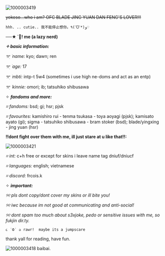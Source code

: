 ![1000003419](https://github.com/iifuudoudou/iifuudoudou/assets/165263026/c96c0da6-43f9-4758-bb5e-b6c0cf951069)

~~yokoso...who i am? OFC BLADE JING YUAN DAN FENG'S LOVER!!!~~

    hhh. .. cutie.. 我不能停止想你。٩(ˊᗜˋ*)و♡

**──★ ˙🐥! me (a lazy nerd)**

***✧ basic information:***

_𖦁ׅ ࣪ name:_ kyo; dawn; ren

_𖦁ׅ ࣪ age:_ 17

_𖦁ׅ ࣪ mbti:_ intp-t 5w4 (sometimes i use high ne-doms and act as an entp)

_𖦁ׅ ࣪ kinnie:_ omori; ib; tatsuhiko shibusawa 

✧ ***fandoms and more:***

_⌗ fandoms:_ bsd; gi; hsr; pjsk

_⌗ favourites:_ kamishiro rui - tenma tsukasa - toya aoyagi (pjsk); kamisato ayato (gi); sigma - tatsuhiko shibusawa - bram stoker (bsd); blade/yingxing - jing yuan (hsr)


**!!dont fight over them with me, ill just stare at u like that!!:**


![1000003421](https://github.com/iifuudoudou/iifuudoudou/assets/165263026/ff9a34fb-df8d-43f4-860d-76958e4d263d)

_⌗ int:_ c+h free or except for skins i leave name tag dniuf/dniucf

_⌗ languages:_ english; vietnamese

_⌗ discord:_ frcois.k 

✧ ***important:***

_୨୧ pls dont copy/dont cover my skins or ill bite you!_

_୨୧ iwc because im not good at communicating and anti-social!_

_୨୧ dont spam too much about s3xjoke, pedo or sensitive issues with me, so fukjin dir.ty._

    ૮ ˙Ⱉ˙ ა rawr!  maybe its a jumpscare 

thank yall for reading, have fun.


![1000003418](https://github.com/iifuudoudou/iifuudoudou/assets/165263026/0be17ed1-9885-485d-b5cc-1dd338dbd891)
baibai.

